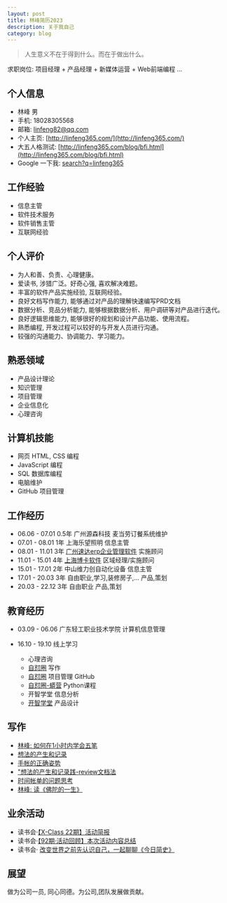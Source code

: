 ```yaml
---
layout: post
title: 林峰简历2023
description: 关于我自己
category: blog
---
```


> 人生意义不在于得到什么。而在于做出什么。


求职岗位: 项目经理 + 产品经理 +  新媒体运营 + Web前端编程 …


## 个人信息
* 林峰  男
* 手机: 18028305568
* 邮箱: linfeng82@qq.com
* 个人主页: [http://linfeng365.com/](http://linfeng365.com/)
* 大五人格测试: [http://linfeng365.com/blog/bfi.html](http://linfeng365.com/blog/bfi.html)  
* Google 一下我: [search?q=linfeng365](https://www.google.com/search?q=linfeng365)



## 工作经验
   * 信息主管
   * 软件技术服务
   * 软件销售主管
   * 互联网经验


## 个人评价

* 为人和善、负责、心理健康。
* 爱读书, 涉猎广泛。好奇心强, 喜欢解决难题。
* 丰富的软件产品实施经验, 互联网经验。
* 良好文档写作能力, 能够通过对产品的理解快速编写PRD文档
* 数据分析、竞品分析能力, 能够根据数据分析、用户调研等对产品进行迭代。
* 良好逻辑思维能力, 能够很好的规划和设计产品功能、使用流程。
* 熟悉编程, 开发过程可以较好的与开发人员进行沟通。
* 较强的沟通能力、协调能力、学习能力。


## 熟悉领域
* 产品设计理论  
* 知识管理  
* 项目管理  
* 企业信息化  
* 心理咨询  



## 计算机技能
* 网页 HTML, CSS 编程
* JavaScript 编程
* SQL 数据库编程
* 电脑维护
* GitHub 项目管理




## 工作经历

* 06.06 - 07.01   0.5年  广州源森科技    麦当劳订餐系统维护
* 07.01 - 08.01   1年   上海乐望照明    信息主管  
* 08.01 - 11.01   3年  [广州速达erp企业管理软件](http://www.superdata.com.cn/)
 实施顾问  
* 11.01 - 15.01   4年  [上海博卡软件](http://www.shboka.com/)    区域经理/实施顾问 
* 15.01 - 17.01   2年  中山维力创自动化设备    信息主管
* 17.01 - 20.03   3年  自由职业,学习,装修房子,…    产品,策划  
* 20.03 - 22.12   3年  自由职业  产品,策划  

## 教育经历

* 03.09 - 06.06 广东轻工职业技术学院  计算机信息管理

* 16.10 - 19.10 线上学习
    * 心理咨询
    * [自怼圈](https://du.101.camp/duw/)  写作
    * [自怼圈](https://doc.101.camp/)  项目管理 GitHub
    * [自怼圈-蟒营](https://py.101.camp/) Python课程
    * 开智学堂 信息分析
    * [开智学堂](https://mp.weixin.qq.com/s/gdQ6SMWWwAaBaR6EFQPuaA) 产品设计



## 写作

* [林峰: 如何在1小时内学会五笔](https://mp.weixin.qq.com/s/O9owo1yJwG4VIpu9xio7Cg)
* [想法的产生和记录](https://mp.weixin.qq.com/s/P5Vu8DTFKNyv3WIcBilWtA)
* [手帐的正确姿势](https://mp.weixin.qq.com/s/UEO2dVB7KOW-W1bT--5EQg)
* ["想法的产生和记录践-review文档法](https://mp.weixin.qq.com/s/naCsJbh_IGN7gQ-b13x1Xg)
* [时间帐单的问题思考](https://mp.weixin.qq.com/s/_NGdojJ7R1HkNRfuPZCAng)
* [林峰: 读《佛陀的一生》](https://mp.weixin.qq.com/s/nd-79VXJU1h-bQFL8eHsOQ)



## 业余活动

* 读书会·[【X-Class 22期】活动简报](https://mp.weixin.qq.com/s/jdqpmot6KVkFrO3kuytiHA)
* 读书会·[【92期·活动回顾】本次活动内容总结](https://mp.weixin.qq.com/s/e7ifeN8iV1WGgaQ04DZOxg)
* 读书会· [改变世界之前先认识自己，一起聊聊《今日简史》](https://mp.weixin.qq.com/s/bfjIv1lFkw_-0akATiTPCg)



## 展望

做为公司一员, 同心同德。为公司,团队发展做贡献。  


